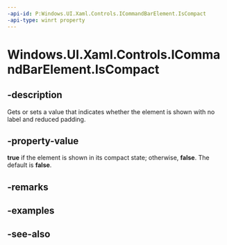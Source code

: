 ```yaml
---
-api-id: P:Windows.UI.Xaml.Controls.ICommandBarElement.IsCompact
-api-type: winrt property
---
```


<!-- Property syntax
public bool IsCompact { get;  set; }
-->

# Windows.UI.Xaml.Controls.ICommandBarElement.IsCompact

## -description
Gets or sets a value that indicates whether the element is shown with no label and reduced padding.


## -property-value
**true** if the element is shown in its compact state; otherwise, **false**. The default is **false**.

## -remarks

## -examples

## -see-also
